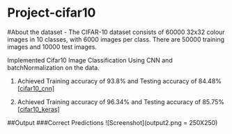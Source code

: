 # Project-cifar10

#About the dataset - The CIFAR-10 dataset consists of 60000 32x32 colour images in 10 classes, with 6000 images per class. There are 50000 training images and 10000 test images.

Implemented Cifar10 Image Classification Using CNN and batchNormalization on the data.

1. Achieved Training accuracy of 93.8% and Testing accuracy of 84.48% [[cifar10_cnn]](https://github.com/anurag2996/Project-cifar10/blob/master/cifar10_cnn.ipynb)

2. Achieved Training accuracy of 96.34% and Testing accuracy of 85.75% [[cifar10_keras]](https://github.com/anurag2996/Project-cifar10/blob/master/cifar10_keras_2.ipynb)

##Output
###Correct Predictions
![Screenshot](output2.png = 250X250)
